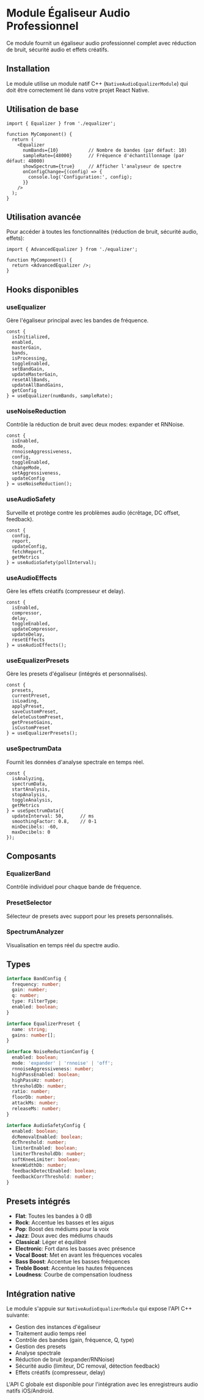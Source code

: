 # Module Égaliseur Audio Professionnel

Ce module fournit un égaliseur audio professionnel complet avec réduction de bruit, sécurité audio et effets créatifs.

## Installation

Le module utilise un module natif C++ (`NativeAudioEqualizerModule`) qui doit être correctement lié dans votre projet React Native.

## Utilisation de base

```tsx
import { Equalizer } from './equalizer';

function MyComponent() {
  return (
    <Equalizer 
      numBands={10}           // Nombre de bandes (par défaut: 10)
      sampleRate={48000}      // Fréquence d'échantillonnage (par défaut: 48000)
      showSpectrum={true}     // Afficher l'analyseur de spectre
      onConfigChange={(config) => {
        console.log('Configuration:', config);
      }}
    />
  );
}
```

## Utilisation avancée

Pour accéder à toutes les fonctionnalités (réduction de bruit, sécurité audio, effets):

```tsx
import { AdvancedEqualizer } from './equalizer';

function MyComponent() {
  return <AdvancedEqualizer />;
}
```

## Hooks disponibles

### useEqualizer
Gère l'égaliseur principal avec les bandes de fréquence.

```tsx
const {
  isInitialized,
  enabled,
  masterGain,
  bands,
  isProcessing,
  toggleEnabled,
  setBandGain,
  updateMasterGain,
  resetAllBands,
  updateAllBandGains,
  getConfig
} = useEqualizer(numBands, sampleRate);
```

### useNoiseReduction
Contrôle la réduction de bruit avec deux modes: expander et RNNoise.

```tsx
const {
  isEnabled,
  mode,
  rnnoiseAggressiveness,
  config,
  toggleEnabled,
  changeMode,
  setAggressiveness,
  updateConfig
} = useNoiseReduction();
```

### useAudioSafety
Surveille et protège contre les problèmes audio (écrêtage, DC offset, feedback).

```tsx
const {
  config,
  report,
  updateConfig,
  fetchReport,
  getMetrics
} = useAudioSafety(pollInterval);
```

### useAudioEffects
Gère les effets créatifs (compresseur et delay).

```tsx
const {
  isEnabled,
  compressor,
  delay,
  toggleEnabled,
  updateCompressor,
  updateDelay,
  resetEffects
} = useAudioEffects();
```

### useEqualizerPresets
Gère les presets d'égaliseur (intégrés et personnalisés).

```tsx
const {
  presets,
  currentPreset,
  isLoading,
  applyPreset,
  saveCustomPreset,
  deleteCustomPreset,
  getPresetGains,
  isCustomPreset
} = useEqualizerPresets();
```

### useSpectrumData
Fournit les données d'analyse spectrale en temps réel.

```tsx
const {
  isAnalyzing,
  spectrumData,
  startAnalysis,
  stopAnalysis,
  toggleAnalysis,
  getMetrics
} = useSpectrumData({
  updateInterval: 50,      // ms
  smoothingFactor: 0.8,    // 0-1
  minDecibels: -60,
  maxDecibels: 0
});
```

## Composants

### EqualizerBand
Contrôle individuel pour chaque bande de fréquence.

### PresetSelector
Sélecteur de presets avec support pour les presets personnalisés.

### SpectrumAnalyzer
Visualisation en temps réel du spectre audio.

## Types

```typescript
interface BandConfig {
  frequency: number;
  gain: number;
  q: number;
  type: FilterType;
  enabled: boolean;
}

interface EqualizerPreset {
  name: string;
  gains: number[];
}

interface NoiseReductionConfig {
  enabled: boolean;
  mode: 'expander' | 'rnnoise' | 'off';
  rnnoiseAggressiveness: number;
  highPassEnabled: boolean;
  highPassHz: number;
  thresholdDb: number;
  ratio: number;
  floorDb: number;
  attackMs: number;
  releaseMs: number;
}

interface AudioSafetyConfig {
  enabled: boolean;
  dcRemovalEnabled: boolean;
  dcThreshold: number;
  limiterEnabled: boolean;
  limiterThresholdDb: number;
  softKneeLimiter: boolean;
  kneeWidthDb: number;
  feedbackDetectEnabled: boolean;
  feedbackCorrThreshold: number;
}
```

## Presets intégrés

- **Flat**: Toutes les bandes à 0 dB
- **Rock**: Accentue les basses et les aigus
- **Pop**: Boost des médiums pour la voix
- **Jazz**: Doux avec des médiums chauds
- **Classical**: Léger et équilibré
- **Electronic**: Fort dans les basses avec présence
- **Vocal Boost**: Met en avant les fréquences vocales
- **Bass Boost**: Accentue les basses fréquences
- **Treble Boost**: Accentue les hautes fréquences
- **Loudness**: Courbe de compensation loudness

## Intégration native

Le module s'appuie sur `NativeAudioEqualizerModule` qui expose l'API C++ suivante:

- Gestion des instances d'égaliseur
- Traitement audio temps réel
- Contrôle des bandes (gain, fréquence, Q, type)
- Gestion des presets
- Analyse spectrale
- Réduction de bruit (expander/RNNoise)
- Sécurité audio (limiteur, DC removal, détection feedback)
- Effets créatifs (compresseur, delay)

L'API C globale est disponible pour l'intégration avec les enregistreurs audio natifs iOS/Android.
